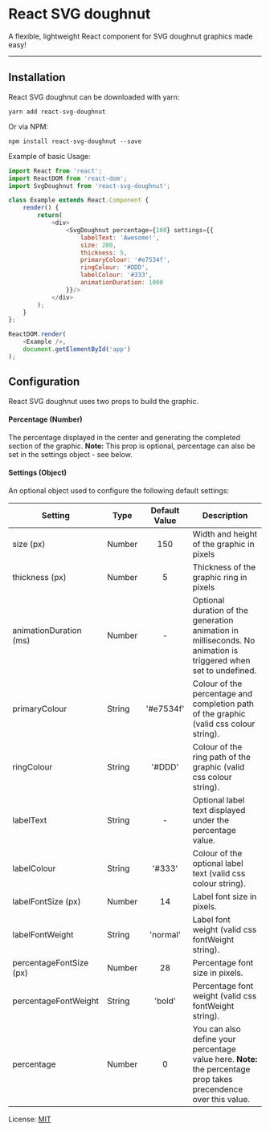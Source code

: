 React SVG doughnut
=====================

A flexible, lightweight React component for SVG doughnut graphics made easy!

---

## Installation

React SVG doughnut can be downloaded with yarn:

```
yarn add react-svg-doughnut
```

Or via NPM:

```
npm install react-svg-doughnut --save
```

Example of basic Usage:

```javascript
import React from 'react';
import ReactDOM from 'react-dom';
import SvgDoughnut from 'react-svg-doughnut';

class Example extends React.Component {
    render() {
        return(
            <div>
                <SvgDoughnut percentage={100} settings={{
                    labelText: 'Awesome!',
                    size: 200,
                    thickness: 5,
                    primaryColour: '#e7534f',
                    ringColour: '#DDD',
                    labelColour: '#333',
                    animationDuration: 1000
                }}/>
            </div>
        );
    }
};

ReactDOM.render(
    <Example />,
    document.getElementById('app')
);
```
## Configuration

React SVG doughnut uses two props to build the graphic.

#### Percentage (Number)
The percentage displayed in the center and generating the completed section of the graphic. **Note:** This prop is optional, percentage can also be set in the settings object - see below.

#### Settings (Object)
An optional object used to configure the following default settings:

| Setting                 | Type    | Default Value | Description                                                                                                       |
| ----------------------- | ------- | :-----------: | ----------------------------------------------------------------------------------------------------------------- |
| size (px)               | Number  | 150           | Width and height of the graphic in pixels                                                                         |
| thickness (px)          | Number  | 5             | Thickness of the graphic ring in pixels                                                                           |
| animationDuration (ms)  | Number  | -             | Optional duration of the generation animation in milliseconds. No animation is triggered when set to undefined.   |
| primaryColour           | String  | '#e7534f'     | Colour of the percentage and completion path of the graphic (valid css colour string).                            |
| ringColour              | String  | '#DDD'        | Colour of the ring path of the graphic (valid css colour string).                                                 |
| labelText               | String  | -             | Optional label text displayed under the percentage value.                                                         |
| labelColour             | String  | '#333'        | Colour of the optional label text (valid css colour string).                                                      |
| labelFontSize (px)      | Number  | 14            | Label font size in pixels.                                                                                        |
| labelFontWeight         | String  | 'normal'      | Label font weight (valid css fontWeight string).                                                                  |
| percentageFontSize (px) | Number  | 28            | Percentage font size in pixels.                                                                                   |
| percentageFontWeight    | String  | 'bold'        | Percentage font weight (valid css fontWeight string).                                                             |
| percentage              | Number  | 0             | You can also define your percentage value here.  **Note:** the percentage prop takes precendence over this value. |

License: [MIT](https://opensource.org/licenses/MIT)
